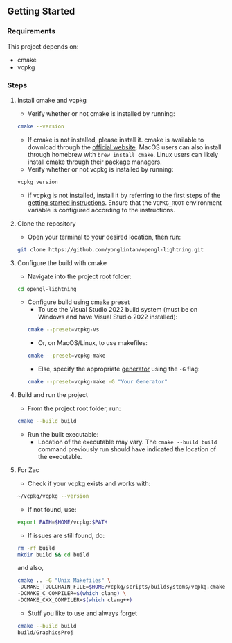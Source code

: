 ## Getting Started

### **Requirements**

This project depends on:

- cmake
- vcpkg

### **Steps**

1.  Install cmake and vcpkg
    - Verify whether or not cmake is installed by running:
    ```sh
    cmake --version
    ```
    - If cmake is not installed, please install it. cmake is available to download through the [official website](https://cmake.org/). MacOS users can also install through homebrew with `brew install cmake`. Linux users can likely install cmake through their package managers.
    - Verify whether or not vcpkg is installed by running:
    ```sh
    vcpkg version
    ```
    - if vcpkg is not installed, install it by referring to the first steps of the [getting started instructions](https://learn.microsoft.com/en-us/vcpkg/get_started/get-started?pivots=shell-powershell). Ensure that the `VCPKG_ROOT` environment variable is configured according to the instructions.
2.  Clone the repository
    - Open your terminal to your desired location, then run:
    ```sh
    git clone https://github.com/yonglintan/opengl-lightning.git
    ```
3.  Configure the build with cmake
    - Navigate into the project root folder:
    ```sh
    cd opengl-lightning
    ```
    - Configure build using cmake preset
      - To use the Visual Studio 2022 build system (must be on Windows and have Visual Studio 2022 installed):
      ```sh
      cmake --preset=vcpkg-vs
      ```
      - Or, on MacOS/Linux, to use makefiles:
      ```sh
      cmake --preset=vcpkg-make
      ```
      - Else, specify the appropriate [generator](https://cmake.org/cmake/help/latest/manual/cmake-generators.7.html#cmake-generators) using the `-G` flag:
      ```sh
      cmake --preset=vcpkg-make -G "Your Generator"
      ```
4.  Build and run the project

    - From the project root folder, run:

    ```sh
    cmake --build build
    ```

    - Run the built executable:
      - Location of the executable may vary. The `cmake --build build` command previously run should have indicated the location of the executable.

5.  For Zac
    - Check if your vcpkg exists and works with:
    ```sh
    ~/vcpkg/vcpkg --version
    ```
    - If not found, use:
    ```sh
    export PATH=$HOME/vcpkg:$PATH
    ```
    - If issues are still found, do:
    ```sh
    rm -rf build
    mkdir build && cd build
    ```
    and also,
    ```sh
    cmake .. -G "Unix Makefiles" \
    -DCMAKE_TOOLCHAIN_FILE=$HOME/vcpkg/scripts/buildsystems/vcpkg.cmake \
    -DCMAKE_C_COMPILER=$(which clang) \
    -DCMAKE_CXX_COMPILER=$(which clang++)
    ```
    - Stuff you like to use and always forget
    ```sh
    cmake --build build
    build/GraphicsProj
    ```
